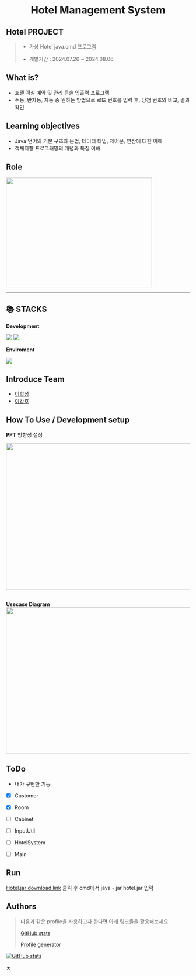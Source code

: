 <h1 align="center">

  Hotel Management System 
</h1>
<p align="center">

 
</p>

## Hotel PROJECT
> - 가상 Hotel java.cmd 프로그램  
> 
> - 개발기간 : 2024.07.26 ~ 2024.08.06


## What is? 

- 호텔 객실 예약 및 관리 콘솔 입출력 프로그램 
- 수동, 반자동, 자동 중 원하는 방법으로 로또 번호를 입력 후, 당첨 번호와 비교, 결과확인

## Learning objectives
- Java 언어의 기본 구조와 문법, 데이터 타입, 제어문, 연산에 대한 이해
- 객체지향 프로그래밍의 개념과 특징 이해 

## Role

<img src = "https://github.com/user-attachments/assets/39dd2783-4ab4-4e6a-8d90-ff5b0ff2abd6"   width="400" height="300"/>


---






<div align="left">
  <h2>📚 STACKS</h2>
 
 **Development** 
 
   
  <img src="https://img.shields.io/badge/Eclipse-2C2255?style=for-the-badge&logo=eclipse&logoColor=white">  
  <img src="https://img.shields.io/badge/Java-ED8B00?style=for-the-badge&logo=openjdk&logoColor=white">
  <br>
 
 **Enviroment**

  <img src="https://img.shields.io/badge/git-F05032?style=for-the-badge&logo=git&logoColor=white"> 
 
  
  
</div>

## Introduce Team 
- [이학성](https://github.com/HSLee1013)
- [이강호](https://github.com/LeeKangHo1)




## How To Use / Development setup

**PPT**
 방향성 설정 

 
<img src = "https://github.com/user-attachments/assets/60c3f14a-f174-4af0-a770-285b45d5e00c" width="700" height="400"/>
<br>
<br>



**Usecase Diagram**
<img src = "https://github.com/user-attachments/assets/9c95d1b2-d665-4bc8-9791-e9bc226fb470" width="700" height="400"/>







## ToDo

- 내가 구현한 기능


*   [x] Customer
*   [x] Room
*   [ ] Cabinet
*   [ ] InputUtil
*   [ ] HotelSystem
*   [ ] Main

    

## Run

[Hotel.jar download link](https://github.com/Seodongchann/HotelManagementSystem/blob/main/hotel.jar) 클릭 후 cmd에서 java - jar hotel.jar 입력


## Authors


> 다음과 같은 profile을 사용하고자 한다면 아래 링크들을 활용해보세요
>
> [GitHub stats](https://github.com/anuraghazra/github-readme-stats)
>
> [Profile generator](https://gprm.itsvg.in/)

[![GitHub stats](https://github-readme-stats.vercel.app/api?username=SYacuCLoud)](https://github.com/SYacuCLoud)




ㅊ
